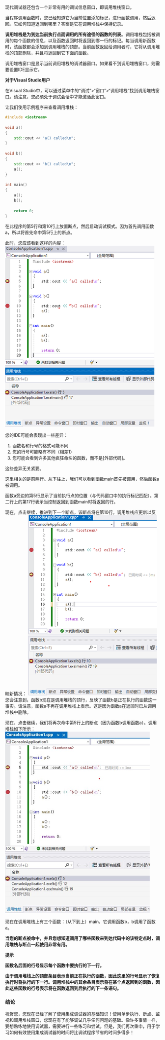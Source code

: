 现代调试器还包含一个非常有用的调试信息窗口，即调用堆栈窗口。

当程序调用函数时，您已经知道它为当前位置添加标记，进行函数调用，然后返回。它如何知道返回到哪里？答案是它在调用堆栈中保持记录。

**调用堆栈是为到达当前执行点而调用的所有途径的函数的列表**。调用堆栈包括被调用的每个函数的信息，以及函数返回时将返回到哪一行的标记。每当调用新函数时，该函数都会添加到调用堆栈的顶部。当前函数返回给调用者时，它将从调用堆栈的顶部删除，并且将返回到它下面的函数。

调用堆栈窗口是显示当前调用堆栈的调试器窗口。如果看不到调用堆栈窗口，则需要设置IDE显示它。

**对于Visual Studio用户**

在Visual Studio中，可以通过菜单中的“调试”>“窗口”>“调用堆栈”找到调用堆栈窗口。请注意，您必须处于调试会话中才能激活此窗口。

让我们使用示例程序来查看调用堆栈：
```C++
#include <iostream>

void a()
{
	std::cout << "a() called\n";
}

void b()
{
	std::cout << "b() called\n";
	a();
}

int main()
{
	a();
	b();

	return 0;
}
```

在此程序的第5行和第10行上放置断点，然后启动调试模式。因为首先调用函数a，所以将首先命中第5行上的断点。

此时，您应该看到这样的内容：
![](asserts/Pasted%20image%2020250809163728.png)

您的IDE可能会表现出一些差异：

1. 函数名和行号的格式可能不同
2. 您的行号可能略有不同（相差1）
3. 您可能会看到许多其他疯狂命名的函数，而不是[外部代码]。

这些差异无关紧要。

这里相关的是前两行。从下往上，我们可以看到函数main首先被调用，然后函数a被调用。

函数a旁边的第5行显示了当前执行点的位置（与代码窗口中的执行标记匹配）。第二行上的第17行表示当控制返回到函数main时将返回的行。

现在，点击继续，推进到下一个断点，该断点将在第10行。调用堆栈应更新以反映新情况：
![](asserts/Pasted%20image%2020250809163821.png)
您会注意到，函数b现在是调用堆栈的顶行，反映了函数b是正在执行的函数这一事实。请注意，函数a不再在调用堆栈上表示。这是因为函数a在返回时已从调用堆栈中删除。

现在，点击继续，我们将再次命中第5行上的断点（因为函数b调用函数a）。调用堆栈如下所示：
![](asserts/Pasted%20image%2020250809163843.png)

现在在调用堆栈上有三个函数：（从下到上）main，它调用函数b，b调用了函数a。

**当您的断点被命中，并且您想知道调用了哪些函数来到达代码中的该特定点时，调用堆栈与断点一起使用非常有用。**

**提示**

**函数名后面的行号显示每个函数中要执行的下一行。**

**由于调用堆栈上的顶部条目表示当前正在执行的函数，因此这里的行号显示了恢复执行时将执行的下一行。调用堆栈中的其余条目表示将在某个点返回到的函数，因此这些函数的行号表示将在函数返回到后执行的下一条语句。**

### 结论
祝贺您，您现在已经了解了使用集成调试器的基础知识！使用单步执行、断点、监视和调用堆栈窗口，您现在有了能够调试几乎任何问题的基础。像许多事情一样，要想熟练地使用调试器，需要进行一些练习和尝试。但是，我们再次重申，用于学习如何有效使用集成调试器的时间将比调试程序节省的时间多得多！
